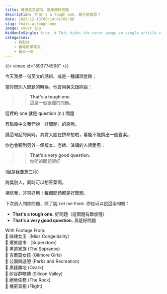 ```yaml
---
title: 實用英文話術，這是個好問題
description: That's a tough one. 是什麼意思？
date: 2023-12-13T00:14:42+08:00
slug: thats-a-tough-one
image: cover.jpg
HiddenInSingle: true  # This hides the cover image in single article view
categories:
    - 有影片
    - 看電影學英文
    - 每日一句
---
```



{{< vimeo id="893774598" >}}

今天我學一句英文的話術、或是一種講話套路：

當你問別人問題的時候，他會用英文跟妳說：

>> **That's a tough one.**  
>> 這是一個很難的問題。


這裡的 one 就是 question (n.) 問題 


有點像中文我們說「好問題」的感覺。

講這句話的同時，其實大腦在拼命想啦，看能不能擠出一個答案。

你也會聽到另外一個版本，老師、演講的人很愛用：

>> **That’s a very good question.**   
>> 你問的問題很好

(但是我要想三秒)

誇獎別人，同時可以想答案啊。

相信我，非常好用！每個問題都是好問題。

下次別人問你問題，除了說 Let me think. 你也可以說這兩句喔：

- **That's a tough one.** 好問題（這問題有難度喔）
- **That’s a very good question.** 真是好問題

With Footage From:   
🎥 麻辣女王（Miss Congeniality）  
🎥 爆笑超市 （Superstore）  
🎥 黑道家族 (The Sopranos)  
🎥 吉爾莫女孩 (Gilmore Girls)  
🎥 公園與遊憩 (Parks and Recreation)  
🎥 黑錢勝地 (Ozark)  
🎥 矽谷群瞎傳 (Silicon Valley)   
🎥 絕地任務 (The Rock)   
🎥 機密真相 (Flight)  